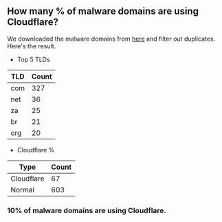 ## How many % of malware domains are using Cloudflare?


We downloaded the malware domains from [here](https://urlhaus.abuse.ch) and filter out duplicates.
Here's the result.


[//]: # (start replacement)


- Top 5 TLDs

| TLD | Count |
| --- | --- |
| com | 327 |
| net | 36 |
| za | 25 |
| br | 21 |
| org | 20 |


- Cloudflare %

| Type | Count |
| --- | --- |
| Cloudflare | 67 |
| Normal | 603 |


### 10% of malware domains are using Cloudflare.